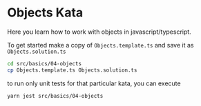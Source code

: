 Objects Kata
============

Here you learn how to work with objects in javascript/typescript.

To get started make a copy of `Objects.template.ts` and save it as `Objects.solution.ts`

```bash
cd src/basics/04-objects
cp Objects.template.ts Objects.solution.ts
```

to run only unit tests for that particular kata, you can execute
```bash
yarn jest src/basics/04-objects
```
